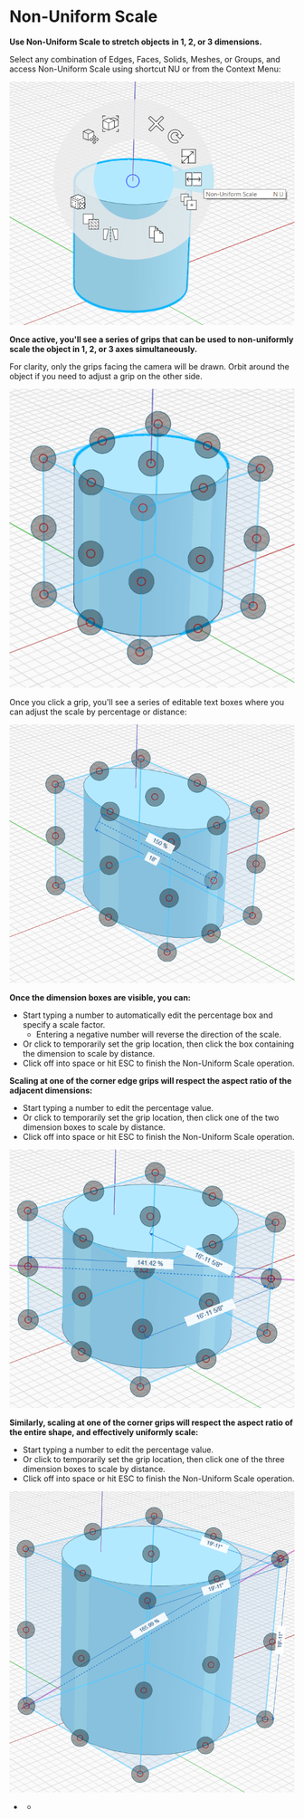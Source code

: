 # Non-Uniform Scale

**Use Non-Uniform Scale to stretch objects in 1, 2, or 3 dimensions.**

Select any combination of Edges, Faces, Solids, Meshes, or Groups, and access Non-Uniform Scale using shortcut NU or from the Context Menu:

![](../.gitbook/assets/assets-lud0saywlwiiwtsyxln-lz7k93h9run_tqiy0h-lz7lt3luxablqbk4xfm-nu-scale_context-menu.PNG)

**Once active, you'll see a series of grips that can be used to non-uniformly scale the object in 1, 2, or 3 axes simultaneously.** 

For clarity, only the grips facing the camera will be drawn. Orbit around the object if you need to adjust a grip on the other side.

![](../.gitbook/assets/assets-lud0saywlwiiwtsyxln-lz7k93h9run_tqiy0h-lz7m-ggpqic-suylrqr-nu-scale_grips-1.PNG)

Once you click a grip, you'll see a series of editable text boxes where you can adjust the scale by percentage or distance:

![](../.gitbook/assets/assets-lud0saywlwiiwtsyxln-lz7k93h9run_tqiy0h-lz7mfg91ktl6_mhl2yh-nu-scale_grips-2%20%281%29.PNG)



**Once the dimension boxes are visible, you can:**

* Start typing a number to automatically edit the percentage box and specify a scale factor.
  * Entering a negative number will reverse the direction of the scale.
* Or click to temporarily set the grip location, then click the box containing the dimension to scale by distance.
* Click off into space or hit ESC to finish the Non-Uniform Scale operation.

**Scaling at one of the corner edge grips will respect the aspect ratio of the adjacent dimensions:**

* Start typing a number to edit the percentage value.
* Or click to temporarily set the grip location, then click one of the two dimension boxes to scale by distance.
* Click off into space or hit ESC to finish the Non-Uniform Scale operation.

![](../.gitbook/assets/assets-lud0saywlwiiwtsyxln-lz7k93h9run_tqiy0h-lz7ozuctwsfacnqz1yv-nu-scale_grips-3.PNG)



**Similarly, scaling at one of the corner grips will respect the aspect ratio of the entire shape, and effectively uniformly scale:**

* Start typing a number to edit the percentage value.
* Or click to temporarily set the grip location, then click one of the three dimension boxes to scale by distance.
* Click off into space or hit ESC to finish the Non-Uniform Scale operation.

![](../.gitbook/assets/assets-lud0saywlwiiwtsyxln-lz7k93h9run_tqiy0h-lz7qgyzdmmdwn311vim-nu-scale_grips-4.PNG)

* * 
